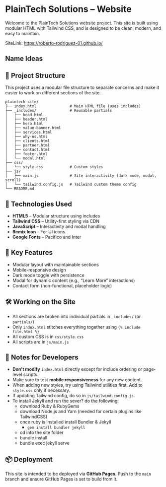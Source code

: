 # PlainTech Solutions – Website

Welcome to the PlainTech Solutions website project. This site is built using modular HTML with Tailwind CSS, and is designed to be clean, modern, and easy to maintain.

SiteLink: https://roberto-rodriguez-01.github.io/

## Name Ideas

## 📁 Project Structure

This project uses a modular file structure to separate concerns and make it easier to work on different sections of the site.

```
plaintech-site/
├── index.html               # Main HTML file (uses includes)
├── _includes/               # Reusable partials
│   ├── head.html
│   ├── header.html
│   ├── hero.html
│   ├── value-banner.html
│   ├── services.html
│   ├── why-us.html
│   ├── clients.html
│   ├── partner.html
│   ├── contact.html
│   ├── footer.html
│   └── modal.html
├── css/
│   └── style.css            # Custom styles
├── js/
│   ├── main.js              # Site interactivity (dark mode, modal, scroll)
│   └── tailwind.config.js   # Tailwind custom theme config
└── README.md
```

## 🚀 Technologies Used

- **HTML5** – Modular structure using includes
- **Tailwind CSS** – Utility-first styling via CDN
- **JavaScript** – Interactivity and modal handling
- **Remix Icon** – For UI icons
- **Google Fonts** – Pacifico and Inter

## 🧩 Key Features

- Modular layout with maintainable sections
- Mobile-responsive design
- Dark mode toggle with persistence
- Modal for dynamic content (e.g., “Learn More” interactions)
- Contact form (non-functional, placeholder logic)

## 🛠 Working on the Site

- All sections are broken into individual partials in `_includes/` (or `partials/`)
- Only `index.html` stitches everything together using `{% include file.html %}` 
- All custom CSS is in `css/style.css`
- All scripts are in `js/main.js`

## 📌 Notes for Developers

- **Don't modify** `index.html` directly except for include ordering or page-level scripts.
- Make sure to test **mobile responsiveness** for any new content.
- When adding new styles, try using Tailwind utilities first. Add to `style.css` only if necessary.
- If updating Tailwind config, do so in `js/tailwind.config.js`.
- To install Jekyll and run the sever? do the following:
  - download Ruby & RubyGems
  - download Node.js and Yarn (needed for certain plugins like TailwindCSS)
  - once ruby is installed install Bundler & Jekyll
    - `gem install bundler jekyll`
  - cd into the site folder
  - bundle install
  - bundle exec jekyll serve

## 📦 Deployment

This site is intended to be deployed via **GitHub Pages**. Push to the `main` branch and ensure GitHub Pages is set to build from it.
